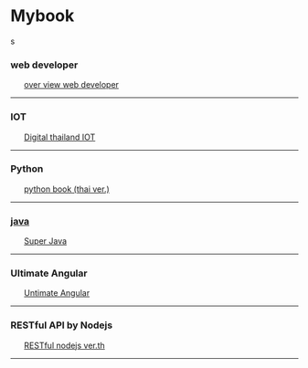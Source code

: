 # Mybook
s
<h3>web developer</h3>
	<ul>
		<il><a href="https://coggle.it/diagram/Vz9LvW8byvN0I38x">over view web developer</a></il>	
	</ul>
<hr>
<h3>IOT</h3>
	<ul>
		<ii><a href="https://github.com/digitalthailand/course-iot-ml-dl">Digital thailand IOT</a></il>
	</ul>
<hr>
<h3>Python</h3>
	<ul>
		<il><a href="https://drive.google.com/file/d/0B4LxMIy0CBiWeHM5cFpQMXpzOFE/view?usp=sharing">
			python book (thai ver.)</il>
	</ul>
<hr>
<h3>java</h3>
	<ul>
		<il><a href="https://drive.google.com/file/d/0B4LxMIy0CBiWMVlEV1ZuRmlQUXc/view?usp=sharing">
			Super Java</a></il>
	</ul>
<hr>
<h3>Ultimate Angular</h3>
	<ul>
		<il><a href="https://ultimateangular.com/ngrx-store-effects">Untimate Angular</a><il>
	</ul>
<hr>
<h3>RESTful API by Nodejs </h3>
	<ul>
		<ii><a href="https://noob-studio.github.io/2017/12/04/loopback-nodejs-framework/">RESTful nodejs ver.th </il>
	</ul>
<hr>
